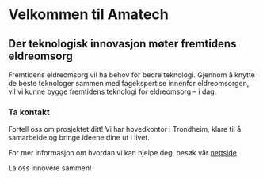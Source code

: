 # Velkommen til Amatech

## Der teknologisk innovasjon møter fremtidens eldreomsorg

Fremtidens eldreomsorg vil ha behov for bedre teknologi. Gjennom å knytte de beste teknologer sammen med fagekspertise innenfor eldreomsorgen, vil vi kunne bygge fremtidens teknologi for eldreomsorg – i dag.

### Ta kontakt

Fortell oss om prosjektet ditt! Vi har hovedkontor i Trondheim, klare til å samarbeide og bringe ideene dine ut i livet.

For mer informasjon om hvordan vi kan hjelpe deg, besøk vår [nettside](https://www.amatech.no/).

La oss innovere sammen!
